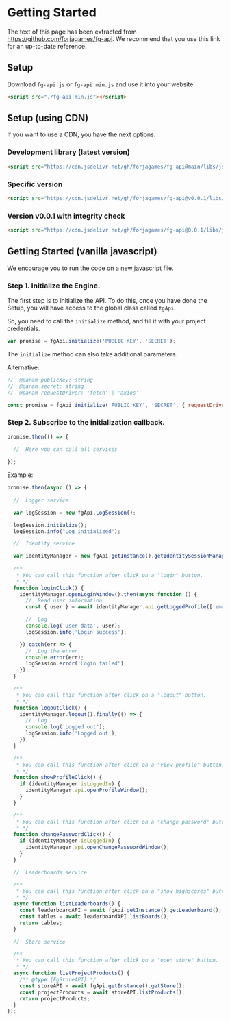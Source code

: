 # Getting Started

The text of this page has been extracted from https://github.com/forjagames/fg-api. We recommend that you use this link for an up-to-date reference.

## Setup
Download `fg-api.js` or `fg-api.min.js` and use it into your website.

```html
<script src="./fg-api.min.js"></script>
```

## Setup (using CDN)
If you want to use a CDN, you have the next options:

### Development library (latest version)
```html
<script src="https://cdn.jsdelivr.net/gh/forjagames/fg-api@main/libs/js-browser/fg-api.min.js"></script>
```

### Specific version
```html
<script src="https://cdn.jsdelivr.net/gh/forjagames/fg-api@v0.0.1/libs/js-browser/fg-api.min.js"></script>
```

### Version v0.0.1 with integrity check
```html
<script src="https://cdn.jsdelivr.net/gh/forjagames/fg-api@0.0.1/libs/js-browser/fg-api.min.js" integrity="sha256-vUljAo1ZGXwlnal9PAOUEYPCJk1lSxVtRDB6VvjVz4E=" crossorigin="anonymous"></script>
```

## Getting Started (vanilla javascript)

We encourage you to run the code on a new javascript file.

### Step 1. Initialize the Engine.
The first step is to initialize the API. To do this, once you have done the Setup, you will have access to the global class called `fgApi`.

So, you need to call the `initialize` method, and fill it with your project credentials.

```javascript
var promise = fgApi.initialize('PUBLIC KEY', 'SECRET');
```

The `initialize` method can also take additional parameters.

Alternative:

```javascript
//  @param publicKey: string
//  @param secret: string
//  @param requestDriver: 'fetch' | 'axios'

const promise = fgApi.initialize('PUBLIC KEY', 'SECRET', { requestDriver: 'fetch' });
```

### Step 2. Subscribe to the initialization callback.
```javascript
promise.then(() => {
  
  //  Here you can call all services

});
```

Example: 

```javascript
promise.then(async () => {
  
  //  Logger service

  var logSession = new fgApi.LogSession();

  logSession.initialize();
  logSession.info("Log initialized");

  //  Identity service

  var identityManager = new fgApi.getInstance().getIdentitySessionManager();
  
  /**
   * You can call this function after click on a "login" button.
   * */
  function loginClick() {
    identityManager.openLoginWindow().then(async function () {
      //  Read user information
      const { user } = await identityManager.api.getLoggedProfile(['email']);

      //  Log
      console.log('User data', user);
      logSession.info('Login success');

    }).catch(err => {
      //  Log the error
      console.error(err);
      logSession.error('Login failed');
    });
  }

  /**
   * You can call this function after click on a "logout" button.
   * */
  function logoutClick() {
    identityManager.logout().finally(() => {
      //  Log
      console.log('Logged out');
      logSession.info('Logged out');
    });
  }

  /**
   * You can call this function after click on a "view profile" button.
   * */
  function showProfileClick() {
    if (identityManager.isLoggedIn) {
      identityManager.api.openProfileWindow();
    }
  }

  /**
   * You can call this function after click on a "change password" button.
   * */
  function changePasswordClick() {
    if (identityManager.isLoggedIn) {
      identityManager.api.openChangePasswordWindow();
    }
  }

  //  Leaderboards service

  /**
   * You can call this function after click on a "show highscores" button.
   * */
  async function listLeaderboards() {
    const leaderboardAPI = await fgApi.getInstance().getLeaderboard();
    const tables = await leaderboardAPI.listBoards();
    return tables;
  }

  //  Store service

  /**
   * You can call this function after click on a "open store" button.
   * */
  async function listProjectProducts() {
    /** @type {FgStoreAPI} */
    const storeAPI = await fgApi.getInstance().getStore();
    const projectProducts = await storeAPI.listProducts();
    return projectProducts;
  }
});
```
